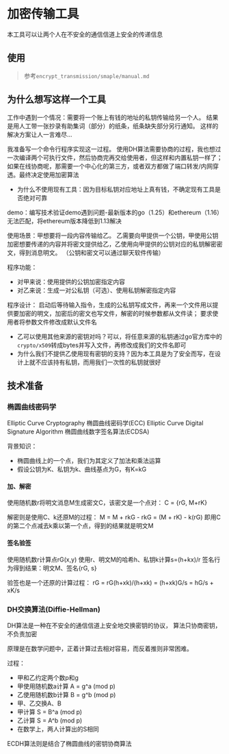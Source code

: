 # 加密传输工具

本工具可以让两个人在不安全的通信信道上安全的传递信息

## 使用

> 参考`encrypt_transmission/smaple/manual.md`

## 为什么想写这样一个工具

工作中遇到一个情况：需要将一个账上有钱的地址的私钥传输给另一个人。
结果是用人工带一张抄录有助集词（部分）的纸条，纸条缺失部分另行通知。
这样的解决方案让人一言难尽...

我准备写一个命令行程序实现这一过程。
使用DH算法需要协商的过程，我也想过一次编译两个可执行文件，然后协商完再交给使用者，但这样和内置私钥一样了；
如果在线协商呢，那需要一个中心化的第三方，或者双方都做了端口转发/内网穿透。最终决定使用加密算法

- 为什么不使用现有工具：因为目标私钥对应地址上真有钱，不确定现有工具是否绝对可靠

demo：编写技术验证demo遇到问题-最新版本的go（1.25）和ethereum（1.16）无法匹配，将ethereum版本降低到1.13解决

使用场景：甲想要将一段内容传输给乙。
乙需要向甲提供一个公钥，甲使用公钥加密想要传递的内容并将密文提供给乙，乙使用向甲提供的公钥对应的私钥解密密文，得到消息明文。
（公钥和密文可以通过聊天软件传输）

程序功能：

- 对甲来说：使用提供的公钥加密指定内容
- 对乙来说：生成一对公私钥（可选）、使用私钥解密指定内容

程序设计：
启动后等待输入指令，生成的公私钥写成文件，再来一个文件用以提供要加密的明文，加密后的密文也写文件，解密的时候参数都从文件读；
要求使用者将参数文件修改成默认文件名

- 乙可以使用其他来源的密钥对吗？可以，将任意来源的私钥通过go官方库中的`crypto/x509`转成bytes并写入文件，再修改成我们的文件名即可
- 为什么我们不提供乙使用现有密钥的支持？因为本工具是为了安全而写，在设计上就不应该持有私钥，而用我们一次性的私钥就很好

## 技术准备

### 椭圆曲线密码学

Elliptic Curve Cryptography 椭圆曲线密码学(ECC)
Elliptic Curve Digital Signature Algorithm 椭圆曲线数字签名算法(ECDSA)

背景知识：

- 椭圆曲线上的一个点，我们为其定义了加法和乘法运算
- 假设公钥为K、私钥为k、曲线基点为G，有K=kG

#### 加、解密

使用随机数r将明文消息M生成密文C，该密文是一个点对：
C = {rG, M+rK}

解密则是使用C、k还原M的过程：
M = M + rkG - rkG = (M + rK) - k(rG)
即用C的第二个点减去k乘以第一个点，得到的结果就是明文M

#### 签名验签

使用随机数r计算点rG(x,y)
使用r、明文M的哈希h、私钥k计算s=(h+kx)/r
签名行为得到结果：明文M、签名{rG, s}

验签也是一个还原的计算过程：
rG = rG(h+xk)/(h+xk) = (h+xk)G/s = hG/s + xK/s

### DH交换算法(Diffie-Hellman)

DH算法是一种在不安全的通信信道上安全地交换密钥的协议，
算法只协商密钥，不负责加密

原理是在数学问题中，正着计算过去相对容易，而反着推则非常困难。

过程：

- 甲和乙约定两个数p和g
- 甲使用随机数a计算 A = g^a (mod p)
- 乙使用随机数b计算 B = g^b (mod p)
- 甲、乙交换A、B
- 甲计算 S = B^a (mod p)
- 乙计算 S = A^b (mod p)
- 在数学上，两人计算出的S相同

ECDH算法则是结合了椭圆曲线的密钥协商算法

